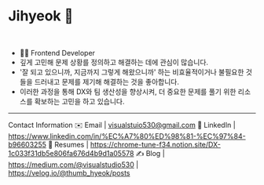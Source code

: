 # Jihyeok  👋


<br>

- 👨‍💻 Frontend Developer
- 깊게 고민해 문제 상황를 정의하고 해결하는 데에 관심이 많습니다.
- '잘 되고 있으니까, 지금까지 그렇게 해왔으니까' 하는 비효율적이거나 불필요한 것들을 드러내고 문제를 제기해 해결하는 것을 좋아합니다.
- 이러한 과정을 통해 DX와 팀 생산성을 향상시켜, 더 중요한 문제를 풀기 위한 리소스를 확보하는 고민을 하고 있습니다.


---


Contact Information
✉️ Email | visualstuio530@gmail.com
💼 LinkedIn | https://www.linkedin.com/in/%EC%A7%80%ED%98%81-%EC%97%84-b96603255
📄 Resumes | https://chrome-tune-f34.notion.site/DX-1c033f31db5e806fa676d4b9d1a05578
✍️ Blog | https://medium.com/@visualstudio530 | https://velog.io/@thumb_hyeok/posts



<!--
**notPotter/notPotter** is a ✨ _special_ ✨ repository because its `README.md` (this file) appears on your GitHub profile.

Here are some ideas to get you started:

- 🔭 I’m currently working on ...
- 🌱 I’m currently learning ...
- 👯 I’m looking to collaborate on ...
- 🤔 I’m looking for help with ...
- 💬 Ask me about ...
- 📫 How to reach me: ...
- 😄 Pronouns: ...
- ⚡ Fun fact: ...
-->
